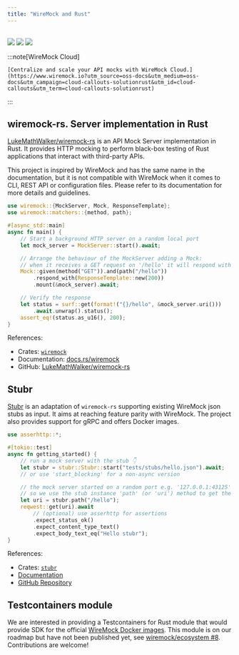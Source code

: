 ```yaml
---
title: "WireMock and Rust"
---
```


<!-- TODO: Review and update relative links for Starlight structure -->


<br>

<div class="solution-block">
    <div class="solution-header">
        <img src="/images/logos/wiremock/logo_square.svg">
        <img src="/images/logos/doc-sections/connect.svg">
        <img src="/images/logos/technology/rust.svg">
    </div>
</div>

:::note[WireMock Cloud]

    [Centralize and scale your API mocks with WireMock Cloud.](https://www.wiremock.io?utm_source=oss-docs&utm_medium=oss-docs&utm_campaign=cloud-callouts-solutionrust&utm_id=cloud-callouts&utm_term=cloud-callouts-solutionrust)

:::

## wiremock-rs. Server implementation in Rust

[LukeMathWalker/wiremock-rs](https://github.com/LukeMathWalker/wiremock-rs) is an API Mock Server implementation in Rust.
It provides HTTP mocking to perform black-box testing of Rust applications that interact with third-party APIs.

This project is inspired by WireMock and has the same name in the documentation,
but it is not compatible with WireMock when it comes to CLI, REST API or configuration files.
Please refer to its documentation for more details and guidelines.

```rust
use wiremock::{MockServer, Mock, ResponseTemplate};
use wiremock::matchers::{method, path};

#[async_std::main]
async fn main() {
    // Start a background HTTP server on a random local port
    let mock_server = MockServer::start().await;

    // Arrange the behaviour of the MockServer adding a Mock:
    // when it receives a GET request on '/hello' it will respond with a 200.
    Mock::given(method("GET")).and(path("/hello"))
        .respond_with(ResponseTemplate::new(200))
        .mount(&mock_server).await;

    // Verify the response
    let status = surf::get(format!("{}/hello", &mock_server.uri()))
        .await.unwrap().status();
    assert_eq!(status.as_u16(), 200);
}
```

References:

- Crates: [`wiremock`](https://crates.io/crates/wiremock)
- Documentation: [docs.rs/wiremock](https://docs.rs/wiremock/latest/wiremock/)
- GitHub: [LukeMathWalker/wiremock-rs](https://github.com/LukeMathWalker/wiremock-rs)

## Stubr

[Stubr](https://github.com/beltram/stubr) is an adaptation of `wiremock-rs`
supporting existing WireMock json stubs as input.
It aims at reaching feature parity with WireMock.
The project also provides support for gRPC and offers Docker images.

```rust
use asserhttp::*;

#[tokio::test]
async fn getting_started() {
    // run a mock server with the stub 👇
    let stubr = stubr::Stubr::start("tests/stubs/hello.json").await;
    // or use 'start_blocking' for a non-async version

    // the mock server started on a random port e.g. '127.0.0.1:43125'
    // so we use the stub instance 'path' (or 'uri') method to get the address back
    let uri = stubr.path("/hello");
    reqwest::get(uri).await
        // (optional) use asserhttp for assertions
        .expect_status_ok()
        .expect_content_type_text()
        .expect_body_text_eq("Hello stubr");
}
```

References:

- Crates: [`stubr`](https://crates.io/crates/stubr)
- [Documentation](https://beltram.github.io/stubr/html/)
- [GitHub Repository](https://github.com/beltram/stubr)

## Testcontainers module

We are interested in providing a Testcontainers for Rust module that
would provide SDK for the official [WireMock Docker images](../../standalone/docker/).
This module is on our roadmap but have not been published yet,
see [wiremock/ecosystem #8](https://github.com/wiremock/ecosystem/issues/8).
Contributions are welcome!
